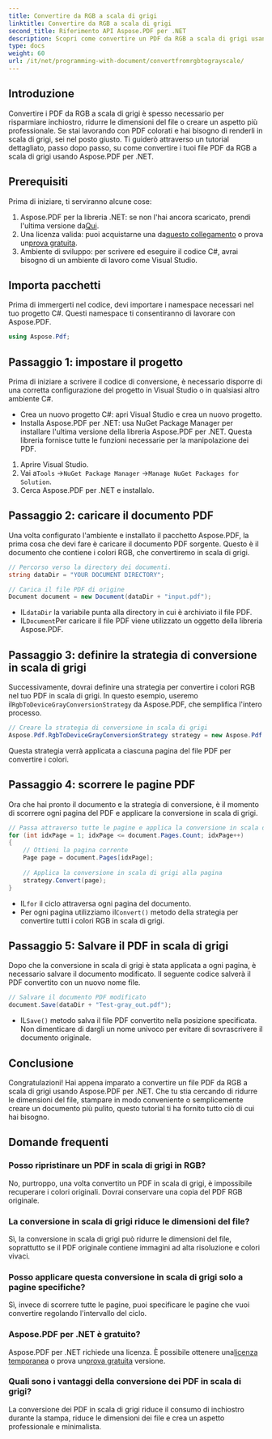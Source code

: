 ```yaml
---
title: Convertire da RGB a scala di grigi
linktitle: Convertire da RGB a scala di grigi
second_title: Riferimento API Aspose.PDF per .NET
description: Scopri come convertire un PDF da RGB a scala di grigi usando Aspose.PDF per .NET. Una guida passo passo per semplificare la conversione dei colori dei PDF e risparmiare spazio sui file.
type: docs
weight: 60
url: /it/net/programming-with-document/convertfromrgbtograyscale/
---
```

## Introduzione

Convertire i PDF da RGB a scala di grigi è spesso necessario per risparmiare inchiostro, ridurre le dimensioni del file o creare un aspetto più professionale. Se stai lavorando con PDF colorati e hai bisogno di renderli in scala di grigi, sei nel posto giusto. Ti guiderò attraverso un tutorial dettagliato, passo dopo passo, su come convertire i tuoi file PDF da RGB a scala di grigi usando Aspose.PDF per .NET.

## Prerequisiti

Prima di iniziare, ti serviranno alcune cose:

1.  Aspose.PDF per la libreria .NET: se non l'hai ancora scaricato, prendi l'ultima versione da[Qui](https://releases.aspose.com/pdf/net/).
2.  Una licenza valida: puoi acquistarne una da[questo collegamento](https://purchase.aspose.com/buy) o prova un[prova gratuita](https://releases.aspose.com/).
3. Ambiente di sviluppo: per scrivere ed eseguire il codice C#, avrai bisogno di un ambiente di lavoro come Visual Studio.

## Importa pacchetti

Prima di immergerti nel codice, devi importare i namespace necessari nel tuo progetto C#. Questi namespace ti consentiranno di lavorare con Aspose.PDF.

```csharp
using Aspose.Pdf;
```

## Passaggio 1: impostare il progetto

Prima di iniziare a scrivere il codice di conversione, è necessario disporre di una corretta configurazione del progetto in Visual Studio o in qualsiasi altro ambiente C#.

- Crea un nuovo progetto C#: apri Visual Studio e crea un nuovo progetto.
- Installa Aspose.PDF per .NET: usa NuGet Package Manager per installare l'ultima versione della libreria Aspose.PDF per .NET. Questa libreria fornisce tutte le funzioni necessarie per la manipolazione dei PDF.

1. Aprire Visual Studio.
2.  Vai a`Tools` ->`NuGet Package Manager` ->`Manage NuGet Packages for Solution`.
3. Cerca Aspose.PDF per .NET e installalo.

## Passaggio 2: caricare il documento PDF

Una volta configurato l'ambiente e installato il pacchetto Aspose.PDF, la prima cosa che devi fare è caricare il documento PDF sorgente. Questo è il documento che contiene i colori RGB, che convertiremo in scala di grigi.

```csharp
// Percorso verso la directory dei documenti.
string dataDir = "YOUR DOCUMENT DIRECTORY";

// Carica il file PDF di origine
Document document = new Document(dataDir + "input.pdf");
```

-  IL`dataDir` la variabile punta alla directory in cui è archiviato il file PDF.
-  IL`Document`Per caricare il file PDF viene utilizzato un oggetto della libreria Aspose.PDF.

## Passaggio 3: definire la strategia di conversione in scala di grigi

 Successivamente, dovrai definire una strategia per convertire i colori RGB nel tuo PDF in scala di grigi. In questo esempio, useremo il`RgbToDeviceGrayConversionStrategy` da Aspose.PDF, che semplifica l'intero processo.

```csharp
// Creare la strategia di conversione in scala di grigi
Aspose.Pdf.RgbToDeviceGrayConversionStrategy strategy = new Aspose.Pdf.RgbToDeviceGrayConversionStrategy();
```

Questa strategia verrà applicata a ciascuna pagina del file PDF per convertire i colori.

## Passaggio 4: scorrere le pagine PDF

Ora che hai pronto il documento e la strategia di conversione, è il momento di scorrere ogni pagina del PDF e applicare la conversione in scala di grigi. 

```csharp
// Passa attraverso tutte le pagine e applica la conversione in scala di grigi
for (int idxPage = 1; idxPage <= document.Pages.Count; idxPage++)
{
    // Ottieni la pagina corrente
    Page page = document.Pages[idxPage];
    
    // Applica la conversione in scala di grigi alla pagina
    strategy.Convert(page);
}
```

-  IL`for` il ciclo attraversa ogni pagina del documento.
-  Per ogni pagina utilizziamo il`Convert()` metodo della strategia per convertire tutti i colori RGB in scala di grigi.

## Passaggio 5: Salvare il PDF in scala di grigi

Dopo che la conversione in scala di grigi è stata applicata a ogni pagina, è necessario salvare il documento modificato. Il seguente codice salverà il PDF convertito con un nuovo nome file.

```csharp
// Salvare il documento PDF modificato
document.Save(dataDir + "Test-gray_out.pdf");
```

-  IL`Save()` metodo salva il file PDF convertito nella posizione specificata. Non dimenticare di dargli un nome univoco per evitare di sovrascrivere il documento originale.

## Conclusione

Congratulazioni! Hai appena imparato a convertire un file PDF da RGB a scala di grigi usando Aspose.PDF per .NET. Che tu stia cercando di ridurre le dimensioni del file, stampare in modo conveniente o semplicemente creare un documento più pulito, questo tutorial ti ha fornito tutto ciò di cui hai bisogno.

## Domande frequenti

### Posso ripristinare un PDF in scala di grigi in RGB?

No, purtroppo, una volta convertito un PDF in scala di grigi, è impossibile recuperare i colori originali. Dovrai conservare una copia del PDF RGB originale.

### La conversione in scala di grigi riduce le dimensioni del file?

Sì, la conversione in scala di grigi può ridurre le dimensioni del file, soprattutto se il PDF originale contiene immagini ad alta risoluzione e colori vivaci.

### Posso applicare questa conversione in scala di grigi solo a pagine specifiche?

Sì, invece di scorrere tutte le pagine, puoi specificare le pagine che vuoi convertire regolando l'intervallo del ciclo.

### Aspose.PDF per .NET è gratuito?

 Aspose.PDF per .NET richiede una licenza. È possibile ottenere una[licenza temporanea](https://purchase.aspose.com/temporary-license/) o prova un[prova gratuita](https://releases.aspose.com/) versione.

### Quali sono i vantaggi della conversione dei PDF in scala di grigi?

La conversione dei PDF in scala di grigi riduce il consumo di inchiostro durante la stampa, riduce le dimensioni dei file e crea un aspetto professionale e minimalista.